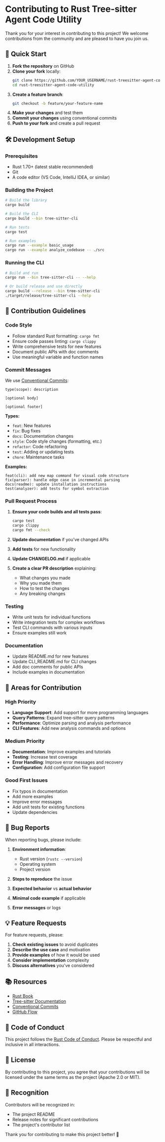 # Contributing to Rust Tree-sitter Agent Code Utility

Thank you for your interest in contributing to this project! We welcome contributions from the community and are pleased to have you join us.

## 🚀 Quick Start

1. **Fork the repository** on GitHub
2. **Clone your fork** locally:
   ```bash
   git clone https://github.com/YOUR_USERNAME/rust-treesitter-agent-code-utility.git
   cd rust-treesitter-agent-code-utility
   ```
3. **Create a feature branch**:
   ```bash
   git checkout -b feature/your-feature-name
   ```
4. **Make your changes** and test them
5. **Commit your changes** using conventional commits
6. **Push to your fork** and create a pull request

## 🛠️ Development Setup

### Prerequisites
- Rust 1.70+ (latest stable recommended)
- Git
- A code editor (VS Code, IntelliJ IDEA, or similar)

### Building the Project
```bash
# Build the library
cargo build

# Build the CLI
cargo build --bin tree-sitter-cli

# Run tests
cargo test

# Run examples
cargo run --example basic_usage
cargo run --example analyze_codebase -- ./src
```

### Running the CLI
```bash
# Build and run
cargo run --bin tree-sitter-cli -- --help

# Or build release and use directly
cargo build --release --bin tree-sitter-cli
./target/release/tree-sitter-cli --help
```

## 📝 Contribution Guidelines

### Code Style
- Follow standard Rust formatting: `cargo fmt`
- Ensure code passes linting: `cargo clippy`
- Write comprehensive tests for new features
- Document public APIs with doc comments
- Use meaningful variable and function names

### Commit Messages
We use [Conventional Commits](https://www.conventionalcommits.org/):

```
type(scope): description

[optional body]

[optional footer]
```

**Types:**
- `feat`: New features
- `fix`: Bug fixes
- `docs`: Documentation changes
- `style`: Code style changes (formatting, etc.)
- `refactor`: Code refactoring
- `test`: Adding or updating tests
- `chore`: Maintenance tasks

**Examples:**
```
feat(cli): add new map command for visual code structure
fix(parser): handle edge case in incremental parsing
docs(readme): update installation instructions
test(analyzer): add tests for symbol extraction
```

### Pull Request Process

1. **Ensure your code builds and all tests pass**:
   ```bash
   cargo test
   cargo clippy
   cargo fmt --check
   ```

2. **Update documentation** if you've changed APIs

3. **Add tests** for new functionality

4. **Update CHANGELOG.md** if applicable

5. **Create a clear PR description** explaining:
   - What changes you made
   - Why you made them
   - How to test the changes
   - Any breaking changes

### Testing
- Write unit tests for individual functions
- Write integration tests for complex workflows
- Test CLI commands with various inputs
- Ensure examples still work

### Documentation
- Update README.md for new features
- Update CLI_README.md for CLI changes
- Add doc comments for public APIs
- Include examples in documentation

## 🎯 Areas for Contribution

### High Priority
- **Language Support**: Add support for more programming languages
- **Query Patterns**: Expand tree-sitter query patterns
- **Performance**: Optimize parsing and analysis performance
- **CLI Features**: Add new analysis commands and options

### Medium Priority
- **Documentation**: Improve examples and tutorials
- **Testing**: Increase test coverage
- **Error Handling**: Improve error messages and recovery
- **Configuration**: Add configuration file support

### Good First Issues
- Fix typos in documentation
- Add more examples
- Improve error messages
- Add unit tests for existing functions
- Update dependencies

## 🐛 Bug Reports

When reporting bugs, please include:

1. **Environment information**:
   - Rust version (`rustc --version`)
   - Operating system
   - Project version

2. **Steps to reproduce** the issue

3. **Expected behavior** vs **actual behavior**

4. **Minimal code example** if applicable

5. **Error messages** or logs

## 💡 Feature Requests

For feature requests, please:

1. **Check existing issues** to avoid duplicates
2. **Describe the use case** and motivation
3. **Provide examples** of how it would be used
4. **Consider implementation** complexity
5. **Discuss alternatives** you've considered

## 📚 Resources

- [Rust Book](https://doc.rust-lang.org/book/)
- [Tree-sitter Documentation](https://tree-sitter.github.io/tree-sitter/)
- [Conventional Commits](https://www.conventionalcommits.org/)
- [GitHub Flow](https://guides.github.com/introduction/flow/)

## 🤝 Code of Conduct

This project follows the [Rust Code of Conduct](https://www.rust-lang.org/policies/code-of-conduct). Please be respectful and inclusive in all interactions.

## 📄 License

By contributing to this project, you agree that your contributions will be licensed under the same terms as the project (Apache 2.0 or MIT).

## 🙏 Recognition

Contributors will be recognized in:
- The project README
- Release notes for significant contributions
- The project's contributor list

Thank you for contributing to make this project better! 🚀
